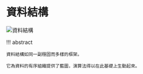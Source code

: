 # 資料結構

<div class="center-table" markdown>

![資料結構](../assets/covers/chapter_data_structure.jpg)

</div>

!!! abstract

    資料結構如同一副穩固而多樣的框架。
    
    它為資料的有序組織提供了藍圖，演算法得以在此基礎上生動起來。
